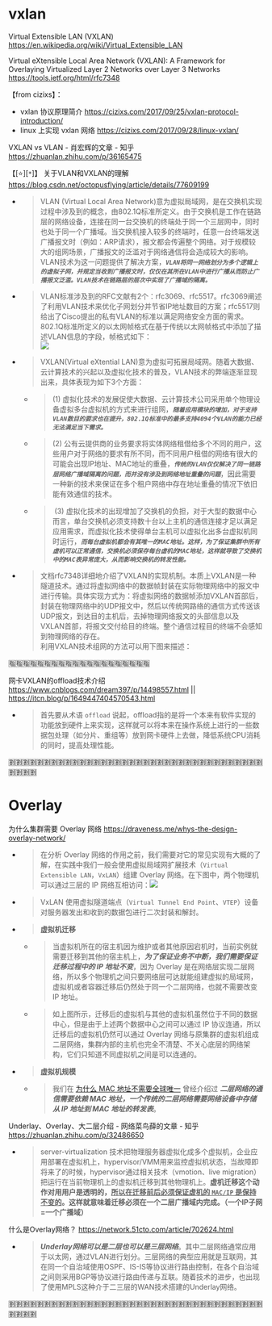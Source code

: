 
# vxlan

Virtual Extensible LAN (VXLAN) https://en.wikipedia.org/wiki/Virtual_Extensible_LAN

Virtual eXtensible Local Area Network (VXLAN): A Framework for Overlaying Virtualized Layer 2 Networks over Layer 3 Networks https://tools.ietf.org/html/rfc7348

【from cizixs】：
- vxlan 协议原理简介 https://cizixs.com/2017/09/25/vxlan-protocol-introduction/
- linux 上实现 vxlan 网络 https://cizixs.com/2017/09/28/linux-vxlan/

VXLAN vs VLAN - 肖宏辉的文章 - 知乎 https://zhuanlan.zhihu.com/p/36165475

【[:star:][`*`]】 关于VLAN和VXLAN的理解 https://blog.csdn.net/octopusflying/article/details/77609199
- > VLAN (Virtual Local Area Network)意为虚拟局域网，是在交换机实现过程中涉及到的概念，由802.1Q标准所定义。由于交换机是工作在链路层的网络设备，连接在同一台交换机的终端处于同一个三层网中，同时也处于同一个广播域。当交换机接入较多的终端时，任意一台终端发送广播报文时（例如：ARP请求），报文都会传遍整个网络。对于规模较大的组网场景，广播报文的泛滥对于网络通信将会造成较大的影响。VLAN技术为这一问题提供了解决方案，***`VLAN将同一网络划分为多个逻辑上的虚拟子网，并规定当收到广播报文时，仅仅在其所在VLAN中进行广播从而防止广播报文泛滥。VLAN技术在链路层的层次中实现了广播域的隔离。`***
- > VLAN标准涉及到的RFC文献有2个：rfc3069、rfc5517。rfc3069阐述了利用VLAN技术来优化子网划分并节省IP地址数目的方案；rfc5517则给出了Cisco提出的私有VLAN的标准以满足网络安全方面的需求。
<br> 802.1Q标准所定义的以太网帧格式在基于传统以太网帧格式中添加了描述VLAN信息的字段，帧格式如下：
<br> ![](https://img-blog.csdn.net/20170826223653686?watermark/2/text/aHR0cDovL2Jsb2cuY3Nkbi5uZXQvb2N0b3B1c2ZseWluZw==/font/5a6L5L2T/fontsize/400/fill/I0JBQkFCMA==/dissolve/70/gravity/Center)
- > VXLAN(Virtual eXtential LAN)意为虚拟可拓展局域网。随着大数据、云计算技术的兴起以及虚拟化技术的普及，VLAN技术的弊端逐渐显现出来，具体表现为如下3个方面：
  * > (1) 虚拟化技术的发展促使大数据、云计算技术公司采用单个物理设备虚拟多台虚拟机的方式来进行组网，***`随着应用模块的增加，对于支持VLAN数目的要求也在提升，802.1Q标准中的最多支持4094个VLAN的能力已经无法满足当下需求。`***
  * > (2) 公有云提供商的业务要求将实体网络租借给多个不同的用户，这些用户对于网络的要求有所不同，而不同用户租借的网络有很大的可能会出现IP地址、MAC地址的重叠，***`传统的VLAN仅仅解决了同一链路层网络广播域隔离的问题，而并没有涉及到网络地址重叠的问题`***，因此需要一种新的技术来保证在多个租户网络中存在地址重叠的情况下依旧能有效通信的技术。
  * > (3) 虚拟化技术的出现增加了交换机的负担，对于大型的数据中心而言，单台交换机必须支持数十台以上主机的通信连接才足以满足应用需求，而虚拟化技术使得单台主机可以虚拟化出多台虚拟机同时运行，***`而每台虚拟机都会有其唯一的MAC地址。这样，为了保证集群中所有虚机可以正常通信，交换机必须保存每台虚机的MAC地址，这样就导致了交换机中的MAC表异常庞大，从而影响交换机的转发性能。`***
- > 文档rfc7348详细地介绍了VXLAN的实现机制。本质上VXLAN是一种隧道技术。通过将虚拟网络中的数据帧封装在实际物理网络中的报文中进行传输。具体实现方式为：将虚拟网络的数据帧添加VXLAN首部后，封装在物理网络中的UDP报文中，然后以传统网路络的通信方式传送该UDP报文，到达目的主机后，去掉物理网络报文的头部信息以及VXLAN首部，将报文交付给目的终端。整个通信过程目的终端不会感知到物理网络的存在。
<br> 利用VXLAN技术组网的方法可以用下图来描述：

:u6307::u6307::u6307::u6307::u6307::u6307::u6307::u6307::u6307::u6307::u6307::u6307::u6307::u6307::u6307::u6307::u6307::u6307::u6307::u6307:

网卡VXLAN的offload技术介绍 https://www.cnblogs.com/dream397/p/14498557.html || https://itcn.blog/p/1649447404570543.html
- > 首先要从术语 `offload` 说起，offload指的是将一个本来有软件实现的功能放到硬件上来实现，这样就可以将本来在操作系统上进行的一些数据包处理（如分片、重组等）放到网卡硬件上去做，降低系统CPU消耗的同时，提高处理性能。

:u5272::u5272::u5272::u5272::u5272::u5272::u5272::u5272::u5272::u5272::u5272::u5272::u5272::u5272::u5272::u5272::u5272::u5272::u5272::u5272::u5272::u5272::u5272::u5272::u5272::u5272::u5272::u5272::u5272::u5272::u5272::u5272::u5272::u5272::u5272::u5272::u5272::u5272::u5272::u5272:

# Overlay

为什么集群需要 Overlay 网络 https://draveness.me/whys-the-design-overlay-network/
- > 在分析 Overlay 网络的作用之前，我们需要对它的常见实现有大概的了解，在实践中我们一般会使用虚拟局域网扩展技术（`Virtual Extensible LAN`，`VxLAN`）组建 Overlay 网络。在下图中，两个物理机可以通过三层的 IP 网络互相访问：![](https://img.draveness.me/2020-05-14-15893911326278-VxLAN-overlay-network.png)
- > VxLAN 使用虚拟隧道端点（`Virtual Tunnel End Point`、`VTEP`）设备对服务器发出和收到的数据包进行二次封装和解封。
- > **虚拟机迁移**
  * > 当虚拟机所在的宿主机因为维护或者其他原因宕机时，当前实例就需要迁移到其他的宿主机上，***为了保证业务不中断，我们需要保证迁移过程中的 IP 地址不变***，因为 Overlay 是在网络层实现二层网络，所以多个物理机之间只要网络层可达就能组建虚拟的局域网，虚拟机或者容器迁移后仍然处于同一个二层网络，也就不需要改变 IP 地址。
  * > 如上图所示，迁移后的虚拟机与其他的虚拟机虽然位于不同的数据中心，但是由于上述两个数据中心之间可以通过 IP 协议连通，所以迁移后的虚拟机仍然可以通过 Overlay 网络与原集群的虚拟机组成二层网络，集群内部的主机也完全不清楚、不关心底层的网络架构，它们只知道不同虚拟机之间是可以连通的。
- > **虚拟机规模**
  * > 我们在 [为什么 MAC 地址不需要全球唯一](https://draveness.me/whys-the-design-non-unique-mac-address/) 曾经介绍过 ***二层网络的通信需要依赖 MAC 地址，一个传统的二层网络需要网络设备中存储从 IP 地址到 MAC 地址的转发表***。

Underlay、Overlay、大二层介绍 - 网络菜鸟薛的文章 - 知乎 https://zhuanlan.zhihu.com/p/32486650
- > server-virtualization 技术把物理服务器虚拟化成多个虚拟机，企业应用部署在虚拟机上，hypervisor/VMM用来监控虚拟机状态，当故障即将来了的时候，hypervisor通过相关技术（vmotion、live migration）把运行在当前物理机上的虚拟机迁移到其他物理机上。**虚机迁移这个动作对用用户是透明的，<ins>所以在迁移前后必须保证虚机的 `MAC/IP` 是保持不变的</ins>。这样就意味着迁移必须在一个二层广播域内完成。（一个IP子网=一个广播域）**

什么是Overlay网络？ https://network.51cto.com/article/702624.html
- > ***Underlay网络可以是二层也可以是三层网络***。其中二层网络通常应用于以太网，通过VLAN进行划分。三层网络的典型应用就是互联网，其在同一个自治域使用OSPF、IS-IS等协议进行路由控制，在各个自治域之间则采用BGP等协议进行路由传递与互联。随着技术的进步，也出现了使用MPLS这种介于二三层的WAN技术搭建的Underlay网络。

:u5272::u5272::u5272::u5272::u5272::u5272::u5272::u5272::u5272::u5272::u5272::u5272::u5272::u5272::u5272::u5272::u5272::u5272::u5272::u5272::u5272::u5272::u5272::u5272::u5272::u5272::u5272::u5272::u5272::u5272::u5272::u5272::u5272::u5272::u5272::u5272::u5272::u5272::u5272::u5272:
